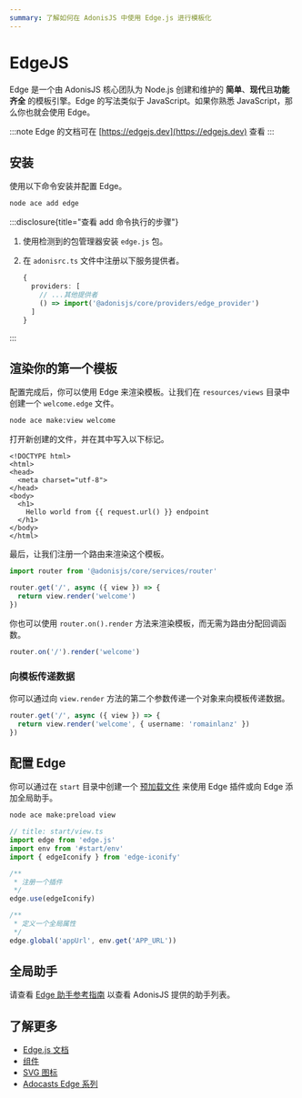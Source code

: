 ```yaml
---
summary: 了解如何在 AdonisJS 中使用 Edge.js 进行模板化
---
```


# EdgeJS

Edge 是一个由 AdonisJS 核心团队为 Node.js 创建和维护的 **简单**、**现代**且**功能齐全** 的模板引擎。Edge 的写法类似于 JavaScript。如果你熟悉 JavaScript，那么你也就会使用 Edge。

:::note
Edge 的文档可在 [https://edgejs.dev](https://edgejs.dev) 查看
:::

## 安装

使用以下命令安装并配置 Edge。

```sh
node ace add edge
```

:::disclosure{title="查看 add 命令执行的步骤"}

1. 使用检测到的包管理器安装 `edge.js` 包。

2. 在 `adonisrc.ts` 文件中注册以下服务提供者。

    ```ts
    {
      providers: [
        // ...其他提供者
        () => import('@adonisjs/core/providers/edge_provider')
      ]
    }
    ```

:::

## 渲染你的第一个模板

配置完成后，你可以使用 Edge 来渲染模板。让我们在 `resources/views` 目录中创建一个 `welcome.edge` 文件。

```sh
node ace make:view welcome
```

打开新创建的文件，并在其中写入以下标记。

```edge
<!DOCTYPE html>
<html>
<head>
  <meta charset="utf-8">
</head>
<body>
  <h1>
    Hello world from {{ request.url() }} endpoint
  </h1>
</body>
</html>
```

最后，让我们注册一个路由来渲染这个模板。

```ts
import router from '@adonisjs/core/services/router'

router.get('/', async ({ view }) => {
  return view.render('welcome')
})
```

你也可以使用 `router.on().render` 方法来渲染模板，而无需为路由分配回调函数。

```ts
router.on('/').render('welcome')
```

### 向模板传递数据

你可以通过向 `view.render` 方法的第二个参数传递一个对象来向模板传递数据。

```ts
router.get('/', async ({ view }) => {
  return view.render('welcome', { username: 'romainlanz' })
})
```

## 配置 Edge

你可以通过在 `start` 目录中创建一个 [预加载文件](../concepts/adonisrc_file.md#预加载) 来使用 Edge 插件或向 Edge 添加全局助手。

```sh
node ace make:preload view
```

```ts
// title: start/view.ts
import edge from 'edge.js'
import env from '#start/env'
import { edgeIconify } from 'edge-iconify'

/**
 * 注册一个插件
 */
edge.use(edgeIconify)

/**
 * 定义一个全局属性
 */
edge.global('appUrl', env.get('APP_URL'))
```

## 全局助手

请查看 [Edge 助手参考指南](../references/edge.md) 以查看 AdonisJS 提供的助手列表。

## 了解更多

- [Edge.js 文档](https://edgejs.dev)
- [组件](https://edgejs.dev/docs/components/introduction)
- [SVG 图标](https://edgejs.dev/docs/edge-iconify)
- [Adocasts Edge 系列](https://adocasts.com/topics/edge)
